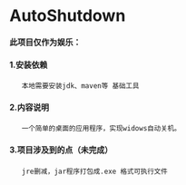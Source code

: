 # AutoShutdown


 **此项目仅作为娱乐：**
        
   #### 1.安装依赖
       
       本地需要安装jdk、maven等 基础工具
       
   #### 2.内容说明
   
       一个简单的桌面的应用程序，实现widows自动关机。
 
   #### 3.项目涉及到的点（未完成）
   
       jre删减，jar程序打包成.exe 格式可执行文件 
      
   
   